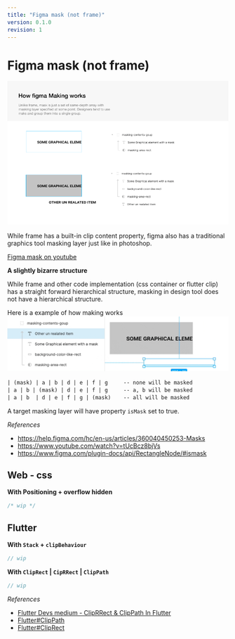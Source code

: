 ```yaml
---
title: "Figma mask (not frame)"
version: 0.1.0
revision: 1
---
```


# Figma mask (not frame)

![](./assets/how-fogma-masking-works.png)

While frame has a built-in clip content property, figma also has a traditional graphics tool masking layer just like in photoshop.

[Figma mask on youtube](https://www.youtube.com/watch?v=tUcBcz8bjVs)

**A slightly bizarre structure**

While frame and other code implementation (css container or flutter clip) has a straight forward hierarchical structure, masking in design tool does not have a hierarchical structure.

Here is a example of how making works
![](./assets/figma-how-masking-works-layer-making-and-hierarchy.gif)

```txt
| (mask) | a | b | d | e | f | g     -- none will be masked
| a | b | (mask) | d | e | f | g     -- a, b will be masked
| a | b  | d | e | f | g | (mask)    -- all will be masked
```

A target masking layer will have property `isMask` set to true.

_References_

- https://help.figma.com/hc/en-us/articles/360040450253-Masks
- https://www.youtube.com/watch?v=tUcBcz8bjVs
- https://www.figma.com/plugin-docs/api/RectangleNode/#ismask

## Web - css

**With Positioning + overflow hidden**

```css
/* wip */
```

## Flutter

**With `Stack` + `clipBehaviour`**

```dart
// wip
```

**With `ClipRect` | `CipRRect` | `ClipPath`**

```dart
// wip
```

_References_

- [Flutter Devs medium - ClipRRect & ClipPath In Flutter](https://medium.com/flutterdevs/cliprrect-clippath-in-flutter-4c41abe4e8)
- [Flutter#ClipPath](https://api.flutter.dev/flutter/widgets/ClipPath-class.html)
- [Flutter#ClipRect](https://api.flutter.dev/flutter/widgets/ClipRect-class.html)
